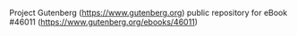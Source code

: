Project Gutenberg (https://www.gutenberg.org) public repository for eBook #46011 (https://www.gutenberg.org/ebooks/46011)

